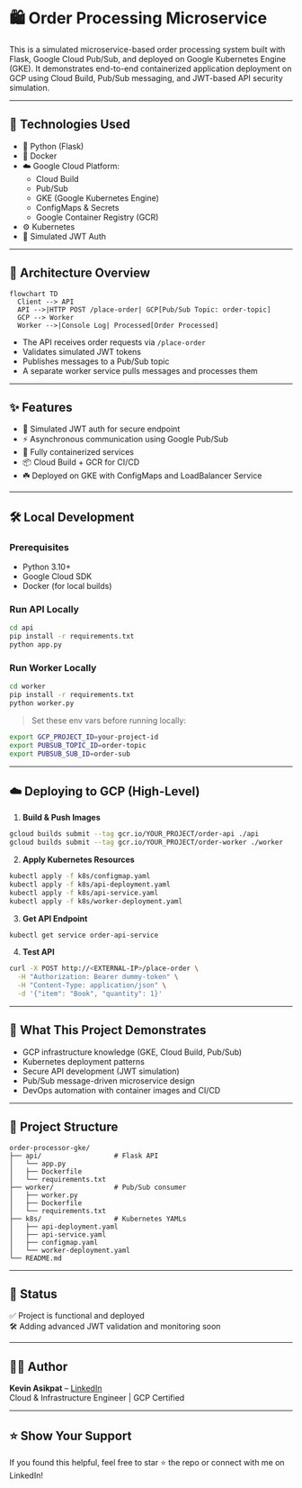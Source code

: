 # 🛍️ Order Processing Microservice

This is a simulated microservice-based order processing system built with Flask, Google Cloud Pub/Sub, and deployed on Google Kubernetes Engine (GKE). It demonstrates end-to-end containerized application deployment on GCP using Cloud Build, Pub/Sub messaging, and JWT-based API security simulation.

---

## 🔧 Technologies Used

- 🐍 Python (Flask)
- 🐳 Docker
- ☁️ Google Cloud Platform:
  - Cloud Build
  - Pub/Sub
  - GKE (Google Kubernetes Engine)
  - ConfigMaps & Secrets
  - Google Container Registry (GCR)
- ⚙️ Kubernetes
- 🔐 Simulated JWT Auth

---

## 🧹 Architecture Overview

```mermaid
flowchart TD
  Client --> API
  API -->|HTTP POST /place-order| GCP[Pub/Sub Topic: order-topic]
  GCP --> Worker
  Worker -->|Console Log| Processed[Order Processed]
```

- The API receives order requests via `/place-order`
- Validates simulated JWT tokens
- Publishes messages to a Pub/Sub topic
- A separate worker service pulls messages and processes them

---

## ✨ Features

- 🧪 Simulated JWT auth for secure endpoint
- ⚡ Asynchronous communication using Google Pub/Sub
- 🐳 Fully containerized services
- 📦 Cloud Build + GCR for CI/CD
- ☘️ Deployed on GKE with ConfigMaps and LoadBalancer Service

---

## 🛠️ Local Development

### Prerequisites

- Python 3.10+
- Google Cloud SDK
- Docker (for local builds)

### Run API Locally

```bash
cd api
pip install -r requirements.txt
python app.py
```

### Run Worker Locally

```bash
cd worker
pip install -r requirements.txt
python worker.py
```

> Set these env vars before running locally:

```bash
export GCP_PROJECT_ID=your-project-id
export PUBSUB_TOPIC_ID=order-topic
export PUBSUB_SUB_ID=order-sub
```

---

## ☁️ Deploying to GCP (High-Level)

1. **Build & Push Images**

```bash
gcloud builds submit --tag gcr.io/YOUR_PROJECT/order-api ./api
gcloud builds submit --tag gcr.io/YOUR_PROJECT/order-worker ./worker
```

2. **Apply Kubernetes Resources**

```bash
kubectl apply -f k8s/configmap.yaml
kubectl apply -f k8s/api-deployment.yaml
kubectl apply -f k8s/api-service.yaml
kubectl apply -f k8s/worker-deployment.yaml
```

3. **Get API Endpoint**

```bash
kubectl get service order-api-service
```

4. **Test API**

```bash
curl -X POST http://<EXTERNAL-IP>/place-order \
  -H "Authorization: Bearer dummy-token" \
  -H "Content-Type: application/json" \
  -d '{"item": "Book", "quantity": 1}'
```

---

## 🧠 What This Project Demonstrates

- GCP infrastructure knowledge (GKE, Cloud Build, Pub/Sub)
- Kubernetes deployment patterns
- Secure API development (JWT simulation)
- Pub/Sub message-driven microservice design
- DevOps automation with container images and CI/CD

---

## 📂 Project Structure

```
order-processor-gke/
├── api/                  # Flask API
│   └── app.py
│   ├── Dockerfile
│   └── requirements.txt
├── worker/               # Pub/Sub consumer
│   ├── worker.py
│   ├── Dockerfile
│   └── requirements.txt
├── k8s/                  # Kubernetes YAMLs
│   ├── api-deployment.yaml
│   ├── api-service.yaml
│   ├── configmap.yaml
│   └── worker-deployment.yaml
└── README.md
```

---

## 📌 Status

✅ Project is functional and deployed\
🛠️ Adding advanced JWT validation and monitoring soon

---

## 🙋‍♂️ Author

**Kevin Asikpat** – [LinkedIn](www.linkedin.com/in/kevin-asikpata)\
Cloud & Infrastructure Engineer | GCP Certified

---

## ⭐️ Show Your Support

If you found this helpful, feel free to star ⭐ the repo or connect with me on LinkedIn!

